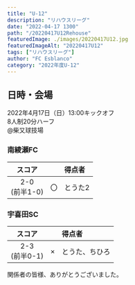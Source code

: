 ```yaml
---
title: "U-12"
description: "リハウスリーグ"
date: "2022-04-17 1300"
path: "/20220417U12Rehouse"
featuredImage: ./images/20220417U12.jpg
featuredImageAlt: "20220417U12"
tags: ["リハウスリーグ"]
author: "FC Esblanco"
category: "2022年度U-12"
---
```


## 日時・会場

2022年4月17日（日）13:00キックオフ<br>
8人制20分ハーフ<br>
@柴又球技場

### 南綾瀬FC

| スコア |   | 得点者  |
|:------:|:-:|:--------|
| 2-0<br/>(前半1-0) | 〇 |とうた2|

### 宇喜田SC

| スコア |   | 得点者  |
|:------:|:-:|:--------|
| 2-3<br/>(前半0-1) | × |とうた、ちひろ|

関係者の皆様、ありがとうございました。